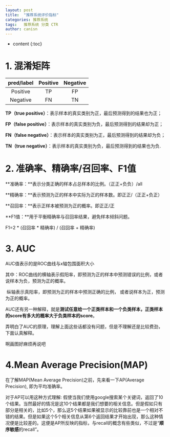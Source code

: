 ```yaml
---
layout: post
title:  "推荐系统评价指标"
categories: 推荐系统
tags:   推荐系统 分类 CTR
author: canisn
---
```


* content
{:toc}




# 1. 混淆矩阵

| pred/label | Positive | Negative |
| :--------: | :------: | :------: |
|  Positive  |    TP    |    FP    |
|  Negative  |    FN    |    TN    |

**TP（true positive）**：表示样本的真实类别为正，最后预测得到的结果也为正； 

**FP（false positive）**：表示样本的真实类别为负，最后预测得到的结果却为正；

 **FN（false negative）**：表示样本的真实类别为正，最后预测得到的结果却为负； 

**TN（true negative）**：表示样本的真实类别为负，最后预测得到的结果也为负.

# 2. 准确率、精确率/召回率、F1值

**准确率：**表示分类正确的样本占总样本的比例。（正正+负负）/all

**精确率：**表示预测为正的样本中实际为正的样本数。即正正/（正正+负正）

**召回率：**表示正样本被预测为正的概率。即正正/正

**F1值：**用于平衡精确率与召回率结果，避免样本倾斜问题。

F1=2 * (召回率 * 精确率) / (召回率 + 精确率)

# 3. AUC

AUC值表示的是ROC曲线与x轴包围面积大小

其中：ROC曲线的横轴表示假阳率，即预测为正的样本中预测错误的比例，或者说样本为负，预测为正的概率。

​				纵轴表示真阳率，即预测为正的样本中预测正确的比例， 或者说样本为正，预测为正的概率。

AUC还有另一种解释，就是**测试任意给一个正类样本和一个负类样本，正类样本的score有多大的概率大于负类样本的score**。

弄明白了AUC的原理，理解上面这些话都没有问题，但是不理解还是比较费劲，下面认真解释。

啊画图好麻烦再说吧

# 4.Mean Average Precision(MAP)

在了解MAP(Mean Average Precision)之前，先来看一下AP(Average Precision), 即为平均准确率。

对于AP可以用这种方式理解: 假使当我们使用google搜索某个关键词，返回了10个结果。当然最好的情况是这10个结果都是我们想要的相关信息。但是假如只有部分是相关的，比如5个，那么这5个结果如果被显示的比较靠前也是一个相对不错的结果。但是如果这个5个相关信息从第6个返回结果才开始出现，那么这种情况便是比较差的。这便是AP所反映的指标，与recall的概念有些类似，不过是“**顺序敏感**的recall”。